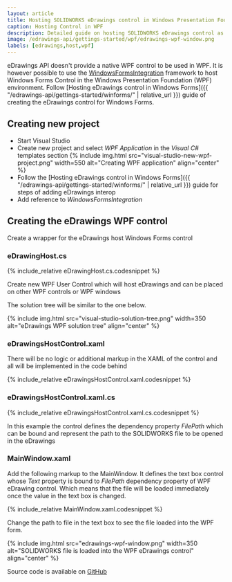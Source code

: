 ```yaml
---
layout: article
title: Hosting SOLIDWORKS eDrawings control in Windows Presentation Foundation (WPF)
caption: Hosting Control in WPF
description: Detailed guide on hosting SOLIDWORKS eDrawings control as WPF User Control in Windows Presentation Foundation (WPF)
image: /edrawings-api/gettings-started/wpf/edrawings-wpf-window.png
labels: [edrawings,host,wpf]
---
```

eDrawings API doesn't provide a native WPF control to be used in WPF. It is however possible to use the [WindowsFormsIntegration](https://docs.microsoft.com/en-us/dotnet/api/system.windows.forms.integration) framework to host Windows Forms Control in the Windows Presentation Foundation (WPF) environment. Follow [Hosting eDrawings control in Windows Forms]({{ "/edrawings-api/gettings-started/winforms/" | relative_url }}) guide of creating the eDrawings control for Windows Forms.

## Creating new project

* Start Visual Studio
* Create new project and select *WPF Application* in the *Visual C#* templates section
{% include img.html src="visual-studio-new-wpf-project.png" width=550 alt="Creating WPF application" align="center" %}
* Follow the [Hosting eDrawings control in Windows Forms]({{ "/edrawings-api/gettings-started/winforms/" | relative_url }}) guide for steps of adding eDrawings interop
* Add reference to *WindowsFormsIntegration*

## Creating the eDrawings WPF control

Create a wrapper for the eDrawings host Windows Forms control

### eDrawingHost.cs

{% include_relative eDrawingHost.cs.codesnippet %}

Create new WPF User Control which will host eDrawings and can be placed on other WPF controls or WPF windows

The solution tree will be similar to the one below.

{% include img.html src="visual-studio-solution-tree.png" width=350 alt="eDrawings WPF solution tree" align="center" %}

### eDrawingsHostControl.xaml

There will be no logic or additional markup in the XAML of the control and all will be implemented in the code behind

{% include_relative eDrawingsHostControl.xaml.codesnippet %}

### eDrawingsHostControl.xaml.cs

{% include_relative eDrawingsHostControl.xaml.cs.codesnippet %}

In this example the control defines the dependency property *FilePath* which can be bound and represent the path to the SOLIDWORKS file to be opened in the eDrawings

### MainWindow.xaml

Add the following markup to the MainWindow. It defines the text box control whose *Text* property is bound to *FilePath* dependency property of WPF eDrawing control. Which means that the file will be loaded immediately once the value in the text box is changed.

{% include_relative MainWindow.xaml.codesnippet %}

Change the path to file in the text box to see the file loaded into the WPF form.

{% include img.html src="edrawings-wpf-window.png" width=350 alt="SOLIDWORKS file is loaded into the WPF eDrawings control" align="center" %}

Source code is available on [GitHub](https://github.com/codestackdev/solidworks-api-examples/tree/master/edrawings-api/eDrawingsWpfHost)
